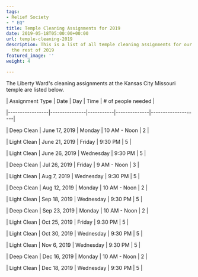 ```yaml
---
tags:
- Relief Society
- " EQ"
title: Temple Cleaning Assignments for 2019
date: 2019-05-18T05:00:00+00:00
url: temple-cleaning-2019
description: This is a list of all temple cleaning assignments for our ward through
  the rest of 2019
featured_image: ''
weight: 4

---
```

The Liberty Ward's cleaning assignments at the Kansas City Missouri temple are listed below.

| Assignment Type | Date          | Day       | Time         | # of people needed |

|-----------------|---------------|-----------|--------------|--------------------|

| Deep Clean      | June 17, 2019 | Monday    | 10 AM - Noon | 2                  |

| Light Clean     | June 21, 2019 | Friday    | 9:30 PM      | 5                  |

| Light Clean     | June 26, 2019 | Wednesday | 9:30 PM      | 5                  |

| Deep Clean      | Jul 26, 2019  | Friday    | 9 AM - Noon  | 3                  |

| Light Clean     | Aug 7, 2019   | Wednesday | 9:30 PM      | 5                  |

| Deep Clean      | Aug 12, 2019  | Monday    | 10 AM - Noon | 2                  |

| Light Clean     | Sep 18, 2019  | Wednesday | 9:30 PM      | 5                  |

| Deep Clean      | Sep 23, 2019  | Monday    | 10 AM - Noon | 2                  |

| Light Clean     | Oct 25, 2019  | Friday    | 9:30 PM      | 5                  |

| Light Clean     | Oct 30, 2019  | Wednesday | 9:30 PM      | 5                  |

| Light Clean     | Nov 6, 2019   | Wednesday | 9:30 PM      | 5                  |

| Deep Clean      | Dec 16, 2019  | Monday    | 10 AM - Noon | 2                  |

| Light Clean     | Dec 18, 2019  | Wednesday | 9:30 PM      | 5                  |